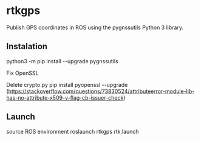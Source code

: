 # rtkgps

Publish GPS coordinates in ROS using the pygnssutils Python 3 library.

## Instalation
python3 -m pip install --upgrade pygnssutils

Fix OpenSSL

Delete crypto.py
pip install pyopenssl --upgrade
(https://stackoverflow.com/questions/73830524/attributeerror-module-lib-has-no-attribute-x509-v-flag-cb-issuer-check)

## Launch
source ROS environment
roslaunch rtkgps rtk.launch
